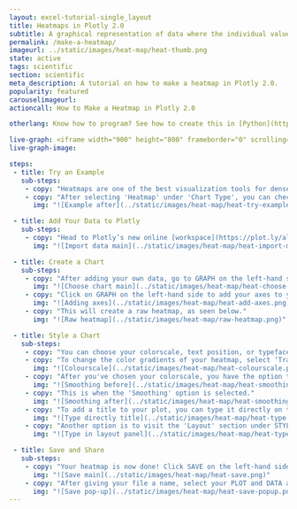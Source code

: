 ```yaml
---
layout: excel-tutorial-single_layout
title: Heatmaps in Plotly 2.0
subtitle: A graphical representation of data where the individual values contained in a matrix are represented as colors.
permalink: /make-a-heatmap/
imageurl: ../static/images/heat-map/heat-thumb.png
state: active
tags: scientific
section: scientific
meta_description: A tutorial on how to make a heatmap in Plotly 2.0.
popularity: featured
carouselimageurl: 
actioncall: How to Make a Heatmap in Plotly 2.0

otherlang: Know how to program? See how to create this in [Python](https://plot.ly/python/heatmaps/) or [R](https://plot.ly/r/heatmaps/).

live-graph: <iframe width="900" height="800" frameborder="0" scrolling="no" src="https://plot.ly/~plotly2_demo/11.embed"></iframe>
live-graph-image:

steps: 
 - title: Try an Example
   sub-steps:
    - copy: "Heatmaps are one of the best visualization tools for dense point data."
    - copy: "After selecting 'Heatmap' under 'Chart Type', you can check out an example before adding your own data. Clicking the 'try an example' button will show what a sample chart looks like after adding data and playing with the style. You'll also see what values and style attributes were selected for this specific heatmap, as well as the end result."
      img: "![Example after](../static/images/heat-map/heat-try-example.png)"

 - title: Add Your Data to Plotly
   sub-steps:
    - copy: "Head to Plotly’s new online [workspace](https://plot.ly/alpha/workspace/) and add your data. You have the option of typing directly in the grid, uploading your file, or entering a URL of an online dataset. Plotly accepts .xls, .xlsx, or .csv files. For more information on how to enter your data, see [this](http://help.plot.ly/add-data-to-the-plotly-grid/) tutorial."
      img: "![Import data main](../static/images/heat-map/heat-import-main.png)"

 - title: Create a Chart
   sub-steps:
    - copy: "After adding your own data, go to GRAPH on the left-hand side, then 'Create'. Choose 'Heatmap' under 'Chart type’."
      img: "![Choose chart main](../static/images/heat-map/heat-choose-chart.png)"
    - copy: "Click on GRAPH on the left-hand side to add your axes to your heatmap. After selecting ‘Heatmap', you should then fill out the Z, X and Y dropdown to create the plot."
      img: "![Adding axes](../static/images/heat-map/heat-add-axes.png)"
    - copy: "This will create a raw heatmap, as seen below."
      img: "![Raw heatmap](../static/images/heat-map/raw-heatmap.png)"

 - title: Style a Chart
   sub-steps:
    - copy: "You can choose your colorscale, text position, or typeface. Click on STYLE on the left-hand side to play around with the style of your chart."
    - copy: "To change the color gradients of your heatmap, select ‘Traces’ under the same STYLE tab, and choose the colorscale you want."
      img: "![Colourscale](../static/images/heat-map/heat-colourscale.png)"
    - copy: "After you've chosen your colorscale, you have the option to smooth your heatmap to create a continuous heatmap. So far, we've had it with the 'Smoothing' option off."
      img: "![Smoothing before](../static/images/heat-map/heat-smoothing-before.png)"
    - copy: "This is when the 'Smoothing' option is selected."
      img: "![Smoothing after](../static/images/heat-map/heat-smoothing-after.png)"
    - copy: "To add a title to your plot, you can type it directly on the title by double-clicking it. The same can be done for the axis labels and legend." 
      img: "![Type directly title](../static/images/heat-map/heat-type-title.png)" 
    - copy: "Another option is to visit the 'Layout' section under STYLE, click on 'Text' and enter your title in the box, as shown below. Note that certain typeface are available only on PRO. Click [here](https://plot.ly/products/cloud/) to upgrade!"
      img: "![Type in layout panel](../static/images/heat-map/heat-type-title-panel.png)"

 - title: Save and Share
   sub-steps:
    - copy: "Your heatmap is now done! Click SAVE on the left-hand side."
      img: "![Save main](../static/images/heat-map/heat-save.png)"
    - copy: "After giving your file a name, select your PLOT and DATA as 'Public' or 'Private'. For more information on how sharing works, including the difference between private, public and secret sharing, visit [this](http://help.plot.ly/save-share-and-export-in-plotly/) page."
      img: "![Save pop-up](../static/images/heat-map/heat-save-popup.png)"
---
```



